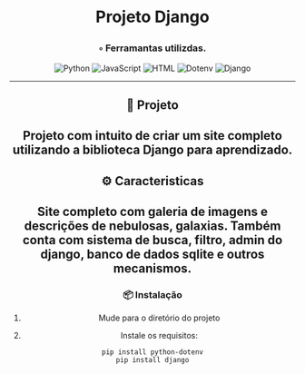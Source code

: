 <div align="center">
<h1 align="center">

<br> Projeto Django
</h1>
<h3>◦ Ferramantas utilizdas.</h3>

<p align="center">
<img src="https://img.shields.io/badge/Python-3776AB.svg?style&logo=Python&logoColor=white" alt="Python" />
<img src="https://img.shields.io/badge/JavaScript-red" alt="JavaScript" />
<img src="https://img.shields.io/badge/HTML-grey" alt="HTML" />
<img src="https://img.shields.io/badge/Dotenv-purple" alt="Dotenv"/>
<img src="https://img.shields.io/badge/DJANGO-Green" alt="Django" />

</p>

---

## 📍 Projeto

Projeto com intuito de criar um site completo utilizando a biblioteca Django para aprendizado.
---

## ⚙️ Caracteristicas

Site completo com galeria de imagens e descrições de nebulosas, galaxias. Também conta com sistema de busca, filtro, admin do django, banco de dados sqlite e outros mecanismos.
---

### 📦 Instalação

1. Mude para o diretório do projeto

2. Instale os requisitos:
```
pip install python-dotenv
pip install django
```
